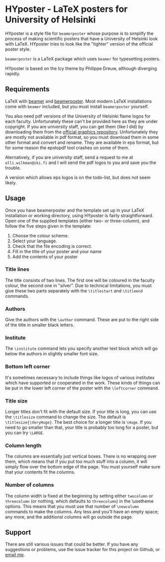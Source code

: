 # HYposter - LaTeX posters for University of Helsinki

HYposter is a style file for `beamerposter` whose purpose is to simplify the process
of making scientific posters that have a University of Helsinki look with LaTeX.
HYposter tries to look like the "tighter" version of the official poster style.

`beamerposter` is a LaTeX package which uses `beamer` for typesetting posters.

HYposter is based on the Icy theme by Philippe Dreuw, although diverging rapidly.


## Requirements

LaTeX with [beamer] and [beamerposter]. Most modern LaTeX installations come with
`beamer` included, but you must install `beamerposter` yourself.

You also need pdf versions of the University of Helsinki flame logos for each
faculty. Unfortunately these can't be provided here as they are under copyright.
If you are university staff, you can get them (like I did) by downloading them
from the [official graphics repository]. Unfortunately they are mostly not
available in pdf format, so you must download them in some other format and
convert and rename. They are available in eps format, but for some reason
the epstopdf tool crashes on some of them.

Aternatively, if you are university staff, send a request to me at
`olli.wilkman@iki.fi` and I will send the pdf logos to you and save you the trouble.

A version which allows eps logos is on the todo-list, but does not seem likely.

[beamer]: https://bitbucket.org/rivanvx/beamer/wiki/Home
[beamerposter]: http://www-i6.informatik.rwth-aachen.de/~dreuw/latexbeamerposter.php
[official graphics repository]: http://hy.logodomain.com/


## Usage

Once you have beamerposter and the template set up in your LaTeX installation or
working directory, using HYposter is fairly straightforward. Open one of the supplied
templates (either two- or three-column), and follow the five steps given in the template:

1. Choose the colour scheme.
2. Select your language.
3. Check that the file encoding is correct.
4. Fill in the title of your poster and your name
5. Add the contents of your poster

### Title lines

The title consists of two lines. The first one will be coloured in the faculty colour,
the second one in "silver". Due to technical limitations, you must give these two 
parts separately with the `\titlestart` and `\titleend` commands.

### Authors

Give the authors with the `\author` command. These are put to the right side of the title
in smaller black letters.

### Institute

The `\institute` command lets you specify another text block which will go below the
authors in slightly smaller font size.

### Bottom left corner

It's sometimes necessary to include things like logos of various institutes which have
supported or cooperated in the work. These kinds of things can be put in the lower
left corner of the poster with the `\leftcorner` command.

### Title size

Longer titles don't fit with the default size. If your title is long, you can use
the `\titlesize` command to change the size. The default is `\titlesize{\VeryHuge}`.
The best choice for a longer title is `\Huge`. If you need to go smaller than that,
your title is probably too long for a poster, but you can try `\LARGE`.

### Column length

The columns are essentially just vertical boxes. There is no wrapping over them,
which means that if you put too much stuff into a column, it will simply flow
over the bottom edge of the page. You must yourself make sure that your contents
fit the columns.

### Number of columns

The column width is fixed at the beginning by setting either `twocolumn` or `threecolumn`
(or nothing, which defaults to `threecolumn`) in the \usetheme options. This means that
you must use that number of `\newcolumn` commands to make the columns. Any less and you'll
have an empty space; any more, and the additionsl columns will go outside the page.


## Support

There are still various issues that could be better. If you have any suggestions or problems,
use the issue tracker for this project on Github, or [email me].

[email me]: olli.wilkman@iki.fi